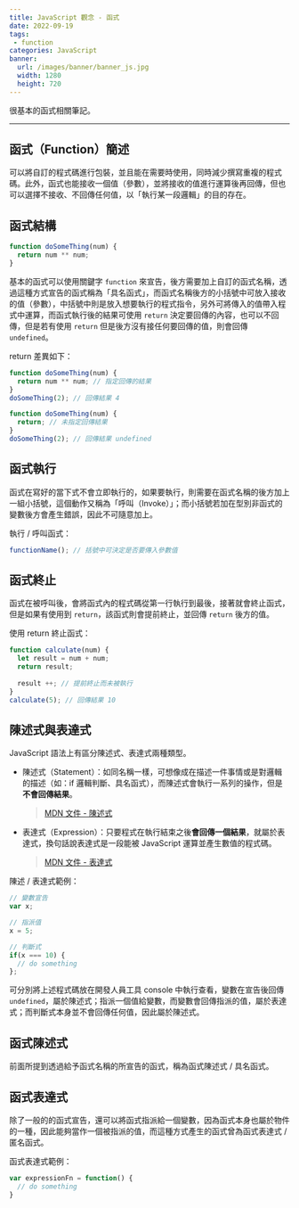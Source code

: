```yaml
---
title: JavaScript 觀念 - 函式
date: 2022-09-19
tags:
 - function
categories: JavaScript
banner:
  url: /images/banner/banner_js.jpg
  width: 1280
  height: 720
---
```


很基本的函式相關筆記。

<!--more-->

------
## 函式（Function）簡述

可以將自訂的程式碼進行包裝，並且能在需要時使用，同時減少撰寫重複的程式碼。此外，函式也能接收一個值（參數），並將接收的值進行運算後再回傳，但也可以選擇不接收、不回傳任何值，以「執行某一段邏輯」的目的存在。

## 函式結構

```js
function doSomeThing(num) {
  return num ** num;
}
```

基本的函式可以使用關鍵字 `function` 來宣告，後方需要加上自訂的函式名稱，透過這種方式宣告的函式稱為「具名函式」，而函式名稱後方的小括號中可放入接收的值（參數），中括號中則是放入想要執行的程式指令，另外可將傳入的值帶入程式中運算，而函式執行後的結果可使用 `return` 決定要回傳的內容，也可以不回傳，但是若有使用 `return` 但是後方沒有接任何要回傳的值，則會回傳 `undefined`。

return 差異如下：

```js
function doSomeThing(num) {
  return num ** num; // 指定回傳的結果
}
doSomeThing(2); // 回傳結果 4
```

```js
function doSomeThing(num) {
  return; // 未指定回傳結果
}
doSomeThing(2); // 回傳結果 undefined
```

## 函式執行

函式在寫好的當下式不會立即執行的，如果要執行，則需要在函式名稱的後方加上一組小括號，這個動作又稱為「呼叫（Invoke）」；而小括號若加在型別非函式的變數後方會產生錯誤，因此不可隨意加上。

執行 / 呼叫函式：

```js
functionName(); // 括號中可決定是否要傳入參數值
```

## 函式終止

函式在被呼叫後，會將函式內的程式碼從第一行執行到最後，接著就會終止函式，但是如果有使用到 `return`，該函式則會提前終止，並回傳 `return` 後方的值。

使用 return 終止函式：

```js
function calculate(num) {
  let result = num + num;
  return result;
  
  result ++; // 提前終止而未被執行
}
calculate(5); // 回傳結果 10
```

## 陳述式與表達式

JavaScript 語法上有區分陳述式、表達式兩種類型。

- 陳述式（Statement）：如同名稱一樣，可想像成在描述一件事情或是對邏輯的描述（如：if 邏輯判斷、具名函式），而陳述式會執行一系列的操作，但是**不會回傳結果**。

  > [MDN 文件 - 陳述式](https://developer.mozilla.org/zh-TW/docs/Web/JavaScript/Guide/Expressions_and_Operators#%E9%81%8B%E7%AE%97%E5%BC%8F)

- 表達式（Expression）：只要程式在執行結束之後**會回傳一個結果**，就屬於表達式，換句話說表達式是一段能被 JavaScript 運算並產生數值的程式碼。

  > [MDN 文件 - 表達式](https://developer.mozilla.org/zh-TW/docs/Web/JavaScript/Guide/Expressions_and_Operators)

陳述 / 表達式範例：

```js
// 變數宣告
var x;
```

```js
// 指派值
x = 5;
```

```js
// 判斷式
if(x === 10) {
  // do something
};
```

可分別將上述程式碼放在開發人員工具 console 中執行查看，變數在宣告後回傳 `undefined`，屬於陳述式；指派一個值給變數，而變數會回傳指派的值，屬於表達式；而判斷式本身並不會回傳任何值，因此屬於陳述式。

## 函式陳述式

前面所提到透過給予函式名稱的所宣告的函式，稱為函式陳述式 / 具名函式。

## 函式表達式

除了一般的的函式宣告，還可以將函式指派給一個變數，因為函式本身也屬於物件的一種，因此能夠當作一個被指派的值，而這種方式產生的函式曾為函式表達式 / 匿名函式。

函式表達式範例：

```js
var expressionFn = function() {
  // do something
}
```

